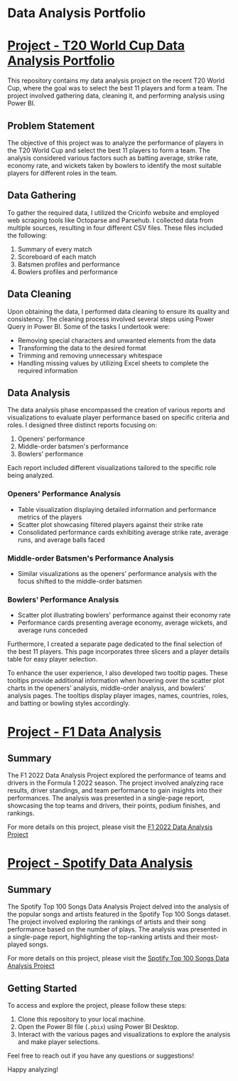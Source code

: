 # Data Analysis Portfolio

# [Project - T20 World Cup Data Analysis Portfolio](https://github.com/kameshrsk/Data-Analysis/tree/main/T20-Data-Analysis)

This repository contains my data analysis project on the recent T20 World Cup, where the goal was to select the best 11 players and form a team. The project involved gathering data, cleaning it, and performing analysis using Power BI.

## Problem Statement

The objective of this project was to analyze the performance of players in the T20 World Cup and select the best 11 players to form a team. The analysis considered various factors such as batting average, strike rate, economy rate, and wickets taken by bowlers to identify the most suitable players for different roles in the team.

## Data Gathering

To gather the required data, I utilized the Cricinfo website and employed web scraping tools like Octoparse and Parsehub. I collected data from multiple sources, resulting in four different CSV files. These files included the following:

1. Summary of every match
2. Scoreboard of each match
3. Batsmen profiles and performance
4. Bowlers profiles and performance

## Data Cleaning

Upon obtaining the data, I performed data cleaning to ensure its quality and consistency. The cleaning process involved several steps using Power Query in Power BI. Some of the tasks I undertook were:

- Removing special characters and unwanted elements from the data
- Transforming the data to the desired format
- Trimming and removing unnecessary whitespace
- Handling missing values by utilizing Excel sheets to complete the required information

## Data Analysis

The data analysis phase encompassed the creation of various reports and visualizations to evaluate player performance based on specific criteria and roles. I designed three distinct reports focusing on:

1. Openers' performance
2. Middle-order batsmen's performance
3. Bowlers' performance

Each report included different visualizations tailored to the specific role being analyzed.

### Openers' Performance Analysis

- Table visualization displaying detailed information and performance metrics of the players
- Scatter plot showcasing filtered players against their strike rate
- Consolidated performance cards exhibiting average strike rate, average runs, and average balls faced

### Middle-order Batsmen's Performance Analysis

- Similar visualizations as the openers' performance analysis with the focus shifted to the middle-order batsmen

### Bowlers' Performance Analysis

- Scatter plot illustrating bowlers' performance against their economy rate
- Performance cards presenting average economy, average wickets, and average runs conceded

Furthermore, I created a separate page dedicated to the final selection of the best 11 players. This page incorporates three slicers and a player details table for easy player selection.

To enhance the user experience, I also developed two tooltip pages. These tooltips provide additional information when hovering over the scatter plot charts in the openers' analysis, middle-order analysis, and bowlers' analysis pages. The tooltips display player images, names, countries, roles, and batting or bowling styles accordingly.


# [Project - F1 Data Analysis](https://github.com/kameshrsk/Data-Analysis/tree/main/F1-Data-Analysis)

## Summary

The F1 2022 Data Analysis Project explored the performance of teams and drivers in the Formula 1 2022 season. The project involved analyzing race results, driver standings, and team performance to gain insights into their performances. The analysis was presented in a single-page report, showcasing the top teams and drivers, their points, podium finishes, and rankings.

For more details on this project, please visit the [F1 2022 Data Analysis Project](https://github.com/kameshrsk/Data-Analysis/tree/main/F1-Data-Analysis)

# [Project -  Spotify Data Analysis](https://github.com/kameshrsk/Data-Analysis/tree/main/Spotify-Data-analysis)

## Summary

The Spotify Top 100 Songs Data Analysis Project delved into the analysis of the popular songs and artists featured in the Spotify Top 100 Songs dataset. The project involved exploring the rankings of artists and their song performance based on the number of plays. The analysis was presented in a single-page report, highlighting the top-ranking artists and their most-played songs.

For more details on this project, please visit the [Spotify Top 100 Songs Data Analysis Project](https://github.com/kameshrsk/Data-Analysis/tree/main/Spotify-Data-analysis)

## Getting Started

To access and explore the project, please follow these steps:

1. Clone this repository to your local machine.
2. Open the Power BI file (`.pbix`) using Power BI Desktop.
3. Interact with the various pages and visualizations to explore the analysis and make player selections.

Feel free to reach out if you have any questions or suggestions!

Happy analyzing!
